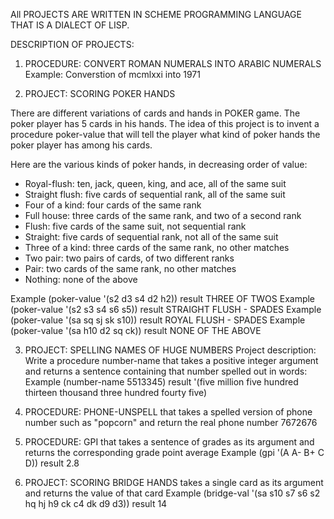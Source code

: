 All PROJECTS ARE WRITTEN IN SCHEME PROGRAMMING LANGUAGE THAT IS A DIALECT OF LISP.

DESCRIPTION OF PROJECTS:

1. PROCEDURE: CONVERT ROMAN NUMERALS INTO ARABIC NUMERALS
   Example: Converstion of mcmlxxi into 1971

2. PROJECT: SCORING POKER HANDS
                          
There are different variations of cards and hands in POKER game. The poker player has 5 cards in his hands. 
The idea of this project is to invent a procedure poker-value that 
will tell the player what kind of poker hands the poker player has among his cards.

Here are the various kinds of poker hands, in decreasing order of value:

- Royal-flush: ten, jack, queen, king, and ace, all of the same suit
- Straight flush: five cards of sequential rank, all of the same suit
- Four of a kind: four cards of the same rank
- Full house: three cards of the same rank, and two of a second rank
- Flush: five cards of the same suit, not sequential rank
- Straight: five cards of sequential rank, not all of the same suit
- Three of a kind: three cards of the same rank, no other matches
- Two pair: two pairs of cards, of two different ranks
- Pair: two cards of the same rank, no other matches
- Nothing: none of the above

 Example (poker-value '(s2 d3 s4 d2 h2)) result THREE OF TWOS
 Example (poker-value '(s2 s3 s4 s6 s5)) result STRAIGHT FLUSH - SPADES
 Example (poker-value '(sa sq sj sk s10)) result ROYAL FLUSH - SPADES
 Example (poker-value '(sa h10 d2 sq ck)) result NONE OF THE ABOVE

3. PROJECT: SPELLING NAMES OF HUGE NUMBERS
  Project description:
  Write a procedure number-name that takes a positive integer argument and returns a sentence containing that number spelled out in    words:
  Example (number-name 5513345) result '(five million five hundred thirteen thousand three hundred fourty five)
  
4. PROCEDURE: PHONE-UNSPELL 
   that takes a spelled version of phone number such as "popcorn" and return the real phone number 7672676
   
5. PROCEDURE: GPI
   that takes a sentence of grades as its argument and returns the corresponding grade point average
   Example (gpi '(A A- B+ C D)) result 2.8

6. PROJECT: SCORING BRIDGE HANDS
   takes a single card as its argument and returns the value of that card
   Example (bridge-val '(sa s10 s7 s6 s2 hq hj h9 ck c4 dk d9 d3)) result 14


